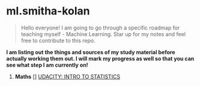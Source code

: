 # ml.smitha-kolan

> Hello everyone! I am going to go through a specific roadmap for teaching myself - Machine Learning. Star up for my notes and feel free to contribute to this repo.

**I am listing out the things and sources of my study material before actually working them out. I will mark my progress as well so that you can see what step I am currently on!**

1. **Maths**
  [] [UDACITY: INTRO TO STATISTICS](https://www.udacity.com/course/intro-to-statistics--st101)
